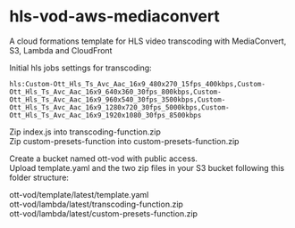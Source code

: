 # hls-vod-aws-mediaconvert
A cloud formations template for HLS video transcoding with MediaConvert, S3, Lambda and CloudFront

Initial hls jobs settings for transcoding:
```
hls:Custom-Ott_Hls_Ts_Avc_Aac_16x9_480x270_15fps_400kbps,Custom-Ott_Hls_Ts_Avc_Aac_16x9_640x360_30fps_800kbps,Custom-Ott_Hls_Ts_Avc_Aac_16x9_960x540_30fps_3500kbps,Custom-Ott_Hls_Ts_Avc_Aac_16x9_1280x720_30fps_5000kbps,Custom-Ott_Hls_Ts_Avc_Aac_16x9_1920x1080_30fps_8500kbps
```

Zip index.js into transcoding-function.zip \
Zip custom-presets-function into custom-presets-function.zip

Create a bucket named ott-vod with public access. \
Upload template.yaml and the two zip files in your S3 bucket following this folder structure:

ott-vod/template/latest/template.yaml \
ott-vod/lambda/latest/transcoding-function.zip \
ott-vod/lambda/latest/custom-presets-function.zip
